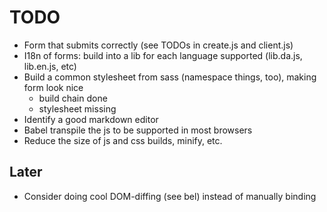 # TODO

- Form that submits correctly (see TODOs in create.js and client.js)
- I18n of forms: build into a lib for each language supported (lib.da.js, lib.en.js, etc)
- Build a common stylesheet from sass (namespace things, too), making form look nice
  - build chain done
  - stylesheet missing
- Identify a good markdown editor
- Babel transpile the js to be supported in most browsers
- Reduce the size of js and css builds, minify, etc.

## Later

- Consider doing cool DOM-diffing (see bel) instead of manually binding
